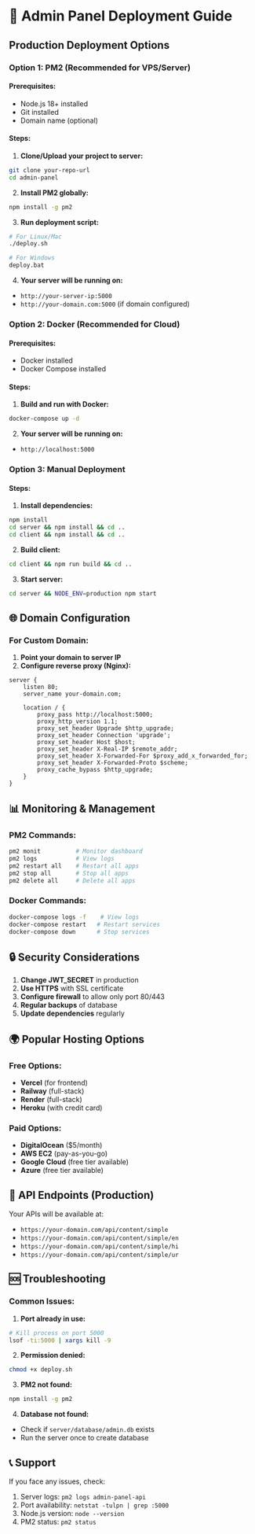 # 🚀 Admin Panel Deployment Guide

## Production Deployment Options

### Option 1: PM2 (Recommended for VPS/Server)

#### Prerequisites:
- Node.js 18+ installed
- Git installed
- Domain name (optional)

#### Steps:

1. **Clone/Upload your project to server:**
```bash
git clone your-repo-url
cd admin-panel
```

2. **Install PM2 globally:**
```bash
npm install -g pm2
```

3. **Run deployment script:**
```bash
# For Linux/Mac
./deploy.sh

# For Windows
deploy.bat
```

4. **Your server will be running on:**
- `http://your-server-ip:5000`
- `http://your-domain.com:5000` (if domain configured)

### Option 2: Docker (Recommended for Cloud)

#### Prerequisites:
- Docker installed
- Docker Compose installed

#### Steps:

1. **Build and run with Docker:**
```bash
docker-compose up -d
```

2. **Your server will be running on:**
- `http://localhost:5000`

### Option 3: Manual Deployment

#### Steps:

1. **Install dependencies:**
```bash
npm install
cd server && npm install && cd ..
cd client && npm install && cd ..
```

2. **Build client:**
```bash
cd client && npm run build && cd ..
```

3. **Start server:**
```bash
cd server && NODE_ENV=production npm start
```

## 🌐 Domain Configuration

### For Custom Domain:

1. **Point your domain to server IP**
2. **Configure reverse proxy (Nginx):**

```nginx
server {
    listen 80;
    server_name your-domain.com;

    location / {
        proxy_pass http://localhost:5000;
        proxy_http_version 1.1;
        proxy_set_header Upgrade $http_upgrade;
        proxy_set_header Connection 'upgrade';
        proxy_set_header Host $host;
        proxy_set_header X-Real-IP $remote_addr;
        proxy_set_header X-Forwarded-For $proxy_add_x_forwarded_for;
        proxy_set_header X-Forwarded-Proto $scheme;
        proxy_cache_bypass $http_upgrade;
    }
}
```

## 📊 Monitoring & Management

### PM2 Commands:
```bash
pm2 monit          # Monitor dashboard
pm2 logs           # View logs
pm2 restart all    # Restart all apps
pm2 stop all       # Stop all apps
pm2 delete all     # Delete all apps
```

### Docker Commands:
```bash
docker-compose logs -f    # View logs
docker-compose restart   # Restart services
docker-compose down      # Stop services
```

## 🔒 Security Considerations

1. **Change JWT_SECRET** in production
2. **Use HTTPS** with SSL certificate
3. **Configure firewall** to allow only port 80/443
4. **Regular backups** of database
5. **Update dependencies** regularly

## 🌍 Popular Hosting Options

### Free Options:
- **Vercel** (for frontend)
- **Railway** (full-stack)
- **Render** (full-stack)
- **Heroku** (with credit card)

### Paid Options:
- **DigitalOcean** ($5/month)
- **AWS EC2** (pay-as-you-go)
- **Google Cloud** (free tier available)
- **Azure** (free tier available)

## 📱 API Endpoints (Production)

Your APIs will be available at:
- `https://your-domain.com/api/content/simple`
- `https://your-domain.com/api/content/simple/en`
- `https://your-domain.com/api/content/simple/hi`
- `https://your-domain.com/api/content/simple/ur`

## 🆘 Troubleshooting

### Common Issues:

1. **Port already in use:**
```bash
# Kill process on port 5000
lsof -ti:5000 | xargs kill -9
```

2. **Permission denied:**
```bash
chmod +x deploy.sh
```

3. **PM2 not found:**
```bash
npm install -g pm2
```

4. **Database not found:**
- Check if `server/database/admin.db` exists
- Run the server once to create database

## 📞 Support

If you face any issues, check:
1. Server logs: `pm2 logs admin-panel-api`
2. Port availability: `netstat -tulpn | grep :5000`
3. Node.js version: `node --version`
4. PM2 status: `pm2 status`


